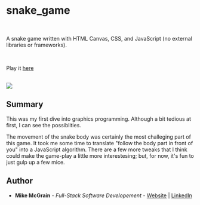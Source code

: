 # snake_game

<br>

A snake game written with HTML Canvas, CSS, and JavaScript (no external libraries or frameworks).

<br>

Play it [here](https://mikemcgrain.github.io/snake_game/)

<br>

<image src="images/screenshot1.png">

## Summary

This was my first dive into graphics programming.  Although a bit tedious at first, I can see the possiblities.

The movement of the snake body was certainly the most challeging part of this game.  It took me some time to translate "follow the body part in front of you" into a JavaScript algorithm.  There are a few more tweaks that I think could make the game-play a little more interestesing; but, for now, it's fun to just gulp up a few mice.

## Author

* **Mike McGrain** - *Full-Stack Software Developement* - [Website](http://mikemcgrain.com) | [LinkedIn](https://www.linkedin.com/in/michaelmcgrain)